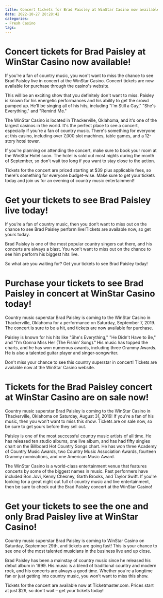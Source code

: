 ```yaml
---
title: Concert tickets for Brad Paisley at WinStar Casino now available! 
date: 2022-10-27 20:28:42
categories:
- Fresh Casino
tags:
---
```



#  Concert tickets for Brad Paisley at WinStar Casino now available! 

If you're a fan of country music, you won't want to miss the chance to see Brad Paisley live in concert at the WinStar Casino. Concert tickets are now available for purchase through the casino's website.

This will be an exciting show that you definitely don't want to miss. Paisley is known for his energetic performances and his ability to get the crowd pumped up. He'll be singing all of his hits, including "I'm Still a Guy," "She's Everything," and "Remind Me."

The WinStar Casino is located in Thackerville, Oklahoma, and it's one of the largest casinos in the world. It's the perfect place to see a concert, especially if you're a fan of country music. There's something for everyone at this casino, including over 7,000 slot machines, table games, and a 12-story hotel tower.

If you're planning on attending the concert, make sure to book your room at the WinStar Hotel soon. The hotel is sold out most nights during the month of September, so don't wait too long if you want to stay close to the action.

Tickets for the concert are priced starting at $39 plus applicable fees, so there's something for everyone budget-wise. Make sure to get your tickets today and join us for an evening of country music entertainment!

#  Get your tickets to see Brad Paisley live today! 

If you’re a fan of country music, then you don’t want to miss out on the chance to see Brad Paisley perform live!Tickets are available now, so get yours today.

Brad Paisley is one of the most popular country singers out there, and his concerts are always a blast. You won’t want to miss out on the chance to see him perform his biggest hits live.

So what are you waiting for? Get your tickets to see Brad Paisley today!

#  Purchase your tickets to see Brad Paisley in concert at WinStar Casino today! 

Country music superstar Brad Paisley is coming to the WinStar Casino in Thackerville, Oklahoma for a performance on Saturday, September 7, 2019. The concert is sure to be a hit, and tickets are now available for purchase.

Paisley is known for his hits like "She's Everything," "He Didn't Have to Be," and "I'm Gonna Miss Her (The Fishin' Song)." His music has topped the charts, and he has won numerous awards, including three Grammy Awards. He is also a talented guitar player and singer-songwriter.

Don't miss your chance to see this country superstar in concert! Tickets are available now at the WinStar Casino website.

#  Tickets for the Brad Paisley concert at WinStar Casino are on sale now! 

Country music superstar Brad Paisley is coming to the WinStar Casino in Thackerville, Oklahoma on Saturday, August 31, 2019! If you're a fan of his music, then you won't want to miss this show. Tickets are on sale now, so be sure to get yours before they sell out. 

Paisley is one of the most successful country music artists of all time. He has released ten studio albums, one live album, and has had fifty singles chart on the Billboard Hot Country Songs chart. He has won three Academy of Country Music Awards, two Country Music Association Awards, fourteen Grammy nominations, and one American Music Award. 

The WinStar Casino is a world-class entertainment venue that features concerts by some of the biggest names in music. Past performers have included Bon Jovi, Kenny Chesney, Garth Brooks, and Taylor Swift. If you're looking for a great night out full of country music and live entertainment, then be sure to check out the Brad Paisley concert at the WinStar Casino!

#  Get your tickets to see the one and only Brad Paisley live at WinStar Casino!

Country music superstar Brad Paisley is coming to WinStar Casino on Saturday, September 29th, and tickets are going fast! This is your chance to see one of the most talented musicians in the business live and up close.

Brad Paisley has been a mainstay of country music since he released his debut album in 1999. His music is a blend of traditional country and modern rock, and his concerts are always a good time. Whether you're a longtime fan or just getting into country music, you won't want to miss this show.

Tickets for the concert are available now at Ticketmaster.com. Prices start at just $29, so don't wait – get your tickets today!